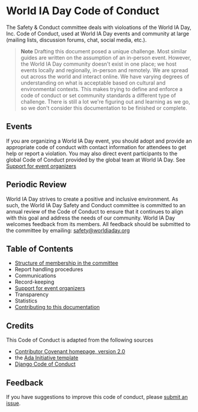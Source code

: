 # World IA Day Code of Conduct
The Safety & Conduct committee deals with violoations of the World IA Day, Inc. Code of Conduct, used at World IA Day events and community at large (mailing lists, discussion forums, chat, social media, etc.).

> **Note**
> Drafting this document posed a unique challenge. Most similar guides are written on the assumption of an in-person event. However, the World IA Day community doesn't exist in one place; we host events locally and regionally, in-person and remotely.  We are spread out across the world and interact online. We have varying degrees of understanding on what is acceptable based on cultural and environmental contexts. This makes trying to define and enforce a code of conduct or set community standards a different type of challenge. There is still a lot we're figuring out and learning as we go, so we don't consider this documentation to be finished or complete.

## Events
If you are organizing a World IA Day event, you should adopt and provide an appropriate code of conduct with contact information for attendees to get help or report a violation. You may also direct event participants to the global Code of Conduct provided by the global team at World IA Day. 
See [Support for event organizers](events.md)

## Periodic Review
World IA Day strives to create a positive and inclusive environment. As such, the World IA Day Safety and Conduct committee is committed to an annual review of the Code of Conduct to ensure that it continues to align with this goal and address the needs of our community. World IA Day welcomes feedback from its members. All feedback should be submitted to the committee by emailing: safety@worldiaday.org

## Table of Contents
- [Structure of membership in the committee](membership.md)
- Report handling procedures
- Communications
- Record-keeping
- [Support for event organizers](events.md)
- Transparency
- Statistics
- [Contributing to this documentation](contributing.md)

## Credits

This Code of Conduct is adapted from the following sources
- [Contributor Covenant homepage, version 2.0](https://www.contributor-covenant.org/version/2/0/code_of_conduct.html)
- the [Ada Initiative template](http://geekfeminism.wikia.com/wiki/Conference_anti-harassment/Responding_to_reports)
- [Django Code of Conduct](https://www.djangoproject.com/conduct/)

## Feedback
If you have suggestions to improve this code of conduct, please [submit an issue](https://github.com/worldiaday/codeofconduct/issues).
